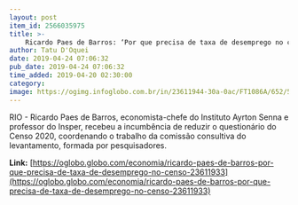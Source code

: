 ```yaml
---
layout: post
item_id: 2566035975
title: >-
    Ricardo Paes de Barros: ‘Por que precisa de taxa de desemprego no censo?’
author: Tatu D'Oquei
date: 2019-04-24 07:06:32
pub_date: 2019-04-24 07:06:32
time_added: 2019-04-20 02:30:00
category: 
image: https://ogimg.infoglobo.com.br/in/23611944-30a-0ac/FT1086A/652/56841430_21-10-2015Editoria-BrasilLocal-SPPauta-Pingue-pongue-com-ricardo-paes-de-barros-do-insper-u.jpg
---
```


RIO - Ricardo Paes de Barros, economista-chefe do Instituto Ayrton Senna e professor do Insper, recebeu a incumbência de reduzir o questionário do Censo 2020, coordenando o trabalho da comissão consultiva do levantamento, formada por pesquisadores.

**Link:** [https://oglobo.globo.com/economia/ricardo-paes-de-barros-por-que-precisa-de-taxa-de-desemprego-no-censo-23611933](https://oglobo.globo.com/economia/ricardo-paes-de-barros-por-que-precisa-de-taxa-de-desemprego-no-censo-23611933)

